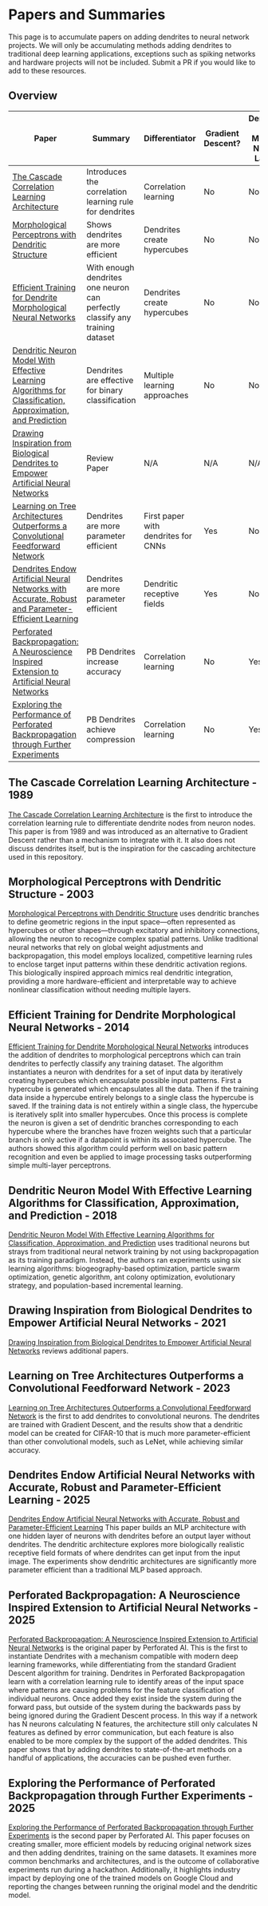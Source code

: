 # Papers and Summaries

This page is to accumulate papers on adding dendrites to neural network projects. We will only be accumulating methods adding dendrites to traditional deep learning applications, exceptions such as spiking networks and hardware projects will not be included.  Submit a PR if you would like to add to these resources.

## Overview

| Paper | Summary | Differentiator | Gradient Descent? | Dendrites on Multiple Neuron Layers |
|-------|---------|----------------|-----|-----------------------|
| [The Cascade Correlation Learning Architecture](https://proceedings.neurips.cc/paper/1989/file/69adc1e107f7f7d035d7baf04342e1ca-Paper.pdf) | Introduces the correlation learning rule for dendrites | Correlation learning | No | No |
| [Morphological Perceptrons with Dendritic Structure](https://ieeexplore.ieee.org/document/1206618) | Shows dendrites are more efficient | Dendrites create hypercubes | No | No |
| [Efficient Training for Dendrite Morphological Neural Networks](https://www.sciencedirect.com/science/article/pii/S0925231213010916) | With enough dendrites one neuron can perfectly classify any training dataset | Dendrites create hypercubes | No | No |
| [Dendritic Neuron Model With Effective Learning Algorithms for Classification, Approximation, and Prediction](https://ieeexplore.ieee.org/document/8409490) | Dendrites are effective for binary classification | Multiple learning approaches | No | No |
| [Drawing Inspiration from Biological Dendrites to Empower Artificial Neural Networks](https://www.sciencedirect.com/science/article/abs/pii/S0959438821000544) | Review Paper | N/A | N/A | N/A |
| [Learning on Tree Architectures Outperforms a Convolutional Feedforward Network](https://www.nature.com/articles/s41598-023-27986-6) | Dendrites are more parameter efficient | First paper with dendrites for CNNs | Yes | No |
| [Dendrites Endow Artificial Neural Networks with Accurate, Robust and Parameter-Efficient Learning](https://www.nature.com/articles/s41467-025-56297-9) | Dendrites are more parameter efficient | Dendritic receptive fields | Yes | No |
| [Perforated Backpropagation: A Neuroscience Inspired Extension to Artificial Neural Networks](https://arxiv.org/pdf/2501.18018) | PB Dendrites increase accuracy | Correlation learning | No | Yes |
| [Exploring the Performance of Perforated Backpropagation through Further Experiments](https://arxiv.org/pdf/2501.18018) | PB Dendrites achieve compression | Correlation learning | No | Yes |



## The Cascade Correlation Learning Architecture - 1989
[The Cascade Correlation Learning Architecture](https://proceedings.neurips.cc/paper/1989/file/69adc1e107f7f7d035d7baf04342e1ca-Paper.pdf) is the first to introduce the correlation learning rule to differentiate dendrite nodes from neuron nodes.  This paper is from 1989 and was introduced as an alternative to Gradient Descent rather than a mechanism to integrate with it.  It also does not discuss dendrites itself, but is the inspiration for the cascading architecture used in this repository.

## Morphological Perceptrons with Dendritic Structure - 2003

[Morphological Perceptrons with Dendritic Structure](https://ieeexplore.ieee.org/document/1206618) uses dendritic branches to define geometric regions in the input space—often represented as hypercubes or other shapes—through excitatory and inhibitory connections, allowing the neuron to recognize complex spatial patterns. Unlike traditional neural networks that rely on global weight adjustments and backpropagation, this model employs localized, competitive learning rules to enclose target input patterns within these dendritic activation regions. This biologically inspired approach mimics real dendritic integration, providing a more hardware-efficient and interpretable way to achieve nonlinear classification without needing multiple layers.

## Efficient Training for Dendrite Morphological Neural Networks - 2014

[Efficient Training for Dendrite Morphological Neural Networks](https://www.sciencedirect.com/science/article/pii/S0925231213010916) introduces the addition of dendrites to morphological perceptrons which can train dendrites to perfectly classify any training dataset. The algorithm instantiates a neuron with dendrites for a set of input data by iteratively creating hypercubes which encapsulate possible input patterns. First a hypercube is generated which encapsulates all the data. Then if the training data inside a hypercube entirely belongs to a single class the hypercube is saved. If the training data is not entirely within a single class, the hypercube is iteratively split into smaller hypercubes. Once this process is complete the neuron is given a set of dendritic branches corresponding to each hypercube where the branches have frozen weights such that a particular branch is only active if a datapoint is within its associated hypercube. The authors showed this algorithm could perform well on basic pattern recognition and even be applied to image processing tasks outperforming simple multi-layer perceptrons.

## Dendritic Neuron Model With Effective Learning Algorithms for Classification, Approximation, and Prediction - 2018
[Dendritic Neuron Model With Effective Learning Algorithms for Classification, Approximation, and Prediction](https://ieeexplore.ieee.org/document/8409490) uses traditional neurons but strays from traditional neural network training by not using backpropagation as its training paradigm. Instead, the authors ran experiments using six learning algorithms: biogeography-based optimization, particle swarm optimization, genetic algorithm, ant colony optimization, evolutionary strategy, and population-based incremental learning. 

## Drawing Inspiration from Biological Dendrites to Empower Artificial Neural Networks - 2021

[Drawing Inspiration from Biological Dendrites to Empower Artificial Neural Networks](https://www.sciencedirect.com/science/article/abs/pii/S0959438821000544) reviews additional papers.

## Learning on Tree Architectures Outperforms a Convolutional Feedforward Network - 2023
[Learning on Tree Architectures Outperforms a Convolutional Feedforward Network](https://www.nature.com/articles/s41598-023-27986-6) is the first to add dendrites to convolutional neurons. The dendrites are trained with Gradient Descent, and the results show that a dendritic model can be created for CIFAR-10 that is much more parameter-efficient than other convolutional models, such as LeNet, while achieving similar accuracy.

## Dendrites Endow Artificial Neural Networks with Accurate, Robust and Parameter-Efficient Learning - 2025

[Dendrites Endow Artificial Neural Networks with Accurate, Robust and Parameter-Efficient Learning](https://www.nature.com/articles/s41467-025-56297-9) This paper builds an MLP architecture with one hidden layer of neurons with dendrites before an output layer without dendrites.  The dendritic architecture explores more biologically realistic receptive field formats of where dendrites can get input from the input image.  The experiments show dendritic architectures are significantly more parameter efficient than a traditional MLP based approach.

## Perforated Backpropagation: A Neuroscience Inspired Extension to Artificial Neural Networks - 2025

[Perforated Backpropagation: A Neuroscience Inspired Extension to Artificial Neural Networks](https://arxiv.org/pdf/2501.18018) is the original paper by Perforated AI.  This is the first to instantiate Dendrites with a mechanism compatible with modern deep learning frameworks, while differentiating from the standard Gradient Descent algorithm for training.  Dendrites in Perforated Backpropagation learn with a correlation learning rule to identify areas of the input space where patterns are causing problems for the feature classification of individual neurons.  Once added they exist inside the system during the forward pass, but outside of the system during the backwards pass by being ignored during the Gradient Descent process.  In this way if a network has N neurons calculating N features, the architecture still only calculates N features as defined by error communication, but each feature is also enabled to be more complex by the support of the added dendrites.  This paper shows that by adding dendrites to state-of-the-art methods on a handful of applications, the accuracies can be pushed even further.

## Exploring the Performance of Perforated Backpropagation through Further Experiments - 2025

[Exploring the Performance of Perforated Backpropagation through Further Experiments](https://arxiv.org/pdf/2501.18018) is the second paper by Perforated AI. This paper focuses on creating smaller, more efficient models by reducing original network sizes and then adding dendrites, training on the same datasets. It examines more common benchmarks and architectures, and is the outcome of collaborative experiments run during a hackathon. Additionally, it highlights industry impact by deploying one of the trained models on Google Cloud and reporting the changes between running the original model and the dendritic model.
